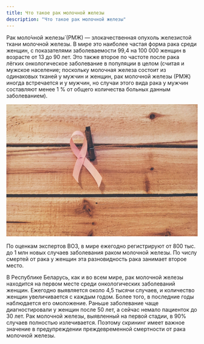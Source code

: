 ```yaml
---
title: Что такое рак молочной железы
description: "Что такое рак молочной железы"
---
```


Рак моло́чной железы́ (РМЖ) — злокачественная опухоль железистой ткани молочной железы. В мире это наиболее частая форма рака среди женщин, с показателями заболеваемости 99,4 на 100 000 женщин в возрасте от 13 до 90 лет. Это также второе по частоте после рака лёгких онкологическое заболевание в популяции в целом (считая и мужское население; поскольку молочная железа состоит из одинаковых тканей у мужчин и женщин, рак молочной железы (РМЖ) иногда встречается и у мужчин, но случаи этого вида рака у мужчин составляют менее 1 % от общего количества больных данным заболеванием).

![Розовая лента - символ информирования о раке молочной железы](./breast-cancer-awareness-KQ2QJLT.jpg)

По оценкам экспертов ВОЗ, в мире ежегодно регистрируют от 800 тыс. до 1 млн новых случаев заболевания раком молочной железы. По числу смертей от рака у женщин эта разновидность рака занимает второе место.

В Республике Беларусь, как и во всем мире, рак молочной железы находится на первом месте среди онкологических заболеваний женщин. Ежегодно выявляется около 4,5 тысячи случаев, и количество женщин увеличивается с каждым годом. Более того, в последние годы наблюдается его омоложение. Раньше заболевание чаще диагностировали у женщин после 50 лет, а сейчас немало  пациенток до 30 лет. Рак молочной железы, выявленный на первой стадии, в 90% случаев полностью излечивается. Поэтому скрининг имеет важное значение в предупреждении преждевременной смертности от рака молочной железы.
